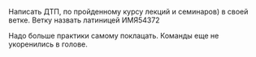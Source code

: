 Написать ДТП, по пройденному курсу лекций и семинаров) в своей ветке. Ветку назвать латиницей ИМЯ54372

Надо больше практики самому поклацать. Команды еще не укоренились в голове.